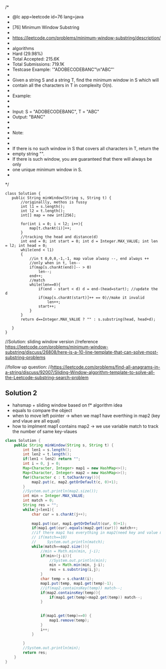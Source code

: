 /*
 * @lc app=leetcode id=76 lang=java
 *
 * [76] Minimum Window Substring
 *
 * https://leetcode.com/problems/minimum-window-substring/description/
 *
 * algorithms
 * Hard (29.98%)
 * Total Accepted:    215.6K
 * Total Submissions: 719.1K
 * Testcase Example:  '"ADOBECODEBANC"\n"ABC"'
 *
 * Given a string S and a string T, find the minimum window in S which will
 * contain all the characters in T in complexity O(n).
 * 
 * Example:
 * 
 * 
 * Input: S = "ADOBECODEBANC", T = "ABC"
 * Output: "BANC"
 * 
 * 
 * Note:
 * 
 * 
 * If there is no such window in S that covers all characters in T, return the
 * empty string "".
 * If there is such window, you are guaranteed that there will always be only
 * one unique minimum window in S.
 * 

 */
 ```
class Solution {
    public String minWindow(String s, String t) {
        //originallly, methos is fussy
        int l1 = s.length();
        int l2 = t.length();
        int[] map = new int[256];

        for(int i = 0; i < l2; i++){
            map[t.charAt(i)]++;
        }
        //tracking the head and distance(d)
        int end = 0; int start = 0; int d = Integer.MAX_VALUE; int len = l2; int head = 0;
        while(end < l1)
        {
            //in t 0,0,0,-1,-1, map value alwasy --, end always ++
            //only when in t, len-- 
            if(map[s.charAt(end)]-- > 0)
                len--;              
            end++;
            //match
            while(len==0){
                if(end - start < d) d = end-(head=start); //update the d
                if(map[s.charAt(start)]++ == 0)//make it invalid
                    len++;
                start++;
            }
        }
        return d==Integer.MAX_VALUE ? "" : s.substring(head, head+d);

    }
}
```
//Solution: sliding window version
//reference https://leetcode.com/problems/minimum-window-substring/discuss/26808/here-is-a-10-line-template-that-can-solve-most-substring-problems

//follow up question:
//https://leetcode.com/problems/find-all-anagrams-in-a-string/discuss/92007/Sliding-Window-algorithm-template-to-solve-all-the-Leetcode-substring-search-problem

## Solution 2
- hahsmap + sliding window based on f* algorithm idea
- equals to compare the object
- when to move left pointer -> when we map1 have everthing in map2 (key and vlaue are all equal)
- how to implment map1 contains map2 -> we use variable match to track the number of same key-vlaues 
```java
class Solution {
    public String minWindow(String s, String t) {
        int len1 = s.length();
        int len2 = t.length();
        if(len1 < len2) return "";
        int i = 0, j = 0;
        Map<Character, Integer> map1 = new HashMap<>();
        Map<Character, Integer> map2 = new HashMap<>();
        for(Character c : t.toCharArray()){
            map2.put(c, map2.getOrDefault(c, 0)+1);
        }
        //System.out.println(map2.size());
        int min = Integer.MAX_VALUE;
        int match = 0;
        String res = "";
        while(j<len1){
            char cur = s.charAt(j++);
            
            map1.put(cur, map1.getOrDefault(cur, 0)+1);
            if(map1.get(cur).equals(map2.get(cur))) match++;
            //if there map1 has everything in map2(need key and value match)
            // if(match==10)
            //     System.out.println(match);
            while(match==map2.size()){
                //min = Math.min(min, j-i);
                if(min>(j-i)){
                    //System.out.println(min);
                    min = Math.min(min, j-i);
                    res = s.substring(i,j);
                }
                char temp = s.charAt(i);
                map1.put(temp, map1.get(temp)-1);
                //if(map2.containsKey(temp)) match--;
                if(map2.containsKey(temp)){
                    if(map1.get(temp)<map2.get(temp)) match--;
                }
                
                
                if(map1.get(temp)==0) {
                    map1.remove(temp);
                }
                i++;
            }
            
        }
        //System.out.println(min);
        return res;
    }
}
```

